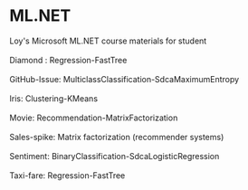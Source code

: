 # ML.NET
Loy's Microsoft ML.NET course materials for student<br>
<br>
Diamond : Regression-FastTree<br>
<br>
GitHub-Issue: MulticlassClassification-SdcaMaximumEntropy<br>
<br>
Iris: Clustering-KMeans<br>
<br>
Movie: Recommendation-MatrixFactorization<br>
<br>
Sales-spike: Matrix factorization (recommender systems)<br>
<br>
Sentiment: BinaryClassification-SdcaLogisticRegression<br>
<br>
Taxi-fare: Regression-FastTree<br>
<br>


